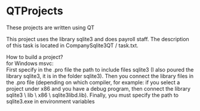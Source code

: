 # QTProjects
These projects are written using QT

This project uses the library sqlite3 and does payroll staff. The description of this task is located in CompanySqlite3QT / task.txt.

How to build a project?<br>
for Windows msvc:<br>
First specify in the .pro file the path to include files sqlite3 (I also poured the library sqlite3, it is in the folder sqlite3).
Then you connect the library files in the .pro file (depending on which compiler, for example: if you select a project under x86 and you have a debug program, then connect the library sqlite3 \ lib \ x86 \ sqlite3libd.lib). Finally, you must specify the path to sqlite3.exe in environment variables
